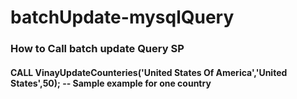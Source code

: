 # batchUpdate-mysqlQuery

### How to Call batch update Query SP 

#### CALL VinayUpdateCounteries('United States Of America','United States',50);  -- Sample example for one country 
